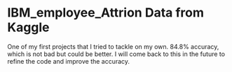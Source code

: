 # IBM_employee_Attrion Data from Kaggle
One of my first projects that I tried to tackle on my own. 84.8% accuracy, which is not bad but could be better.
I will come back to this in the future to refine the code and improve the accuracy.
